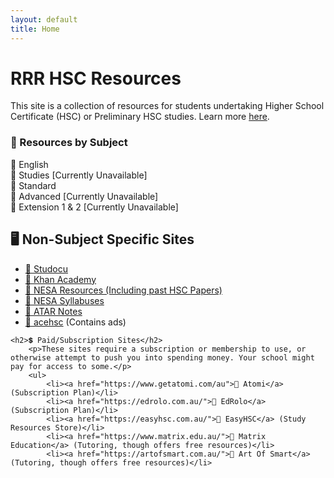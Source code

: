 ```yaml
---
layout: default
title: Home
---
```


# RRR HSC Resources</h1>
This site is a collection of resources for students undertaking Higher School Certificate (HSC) or Preliminary HSC studies. Learn more [here](https://lerttt.github.io/rrr.hsc/about).

### 📑 Resources by Subject
📁 English   
    📁 Studies [Currently Unavailable]   
    📁 Standard   
    📁 Advanced [Currently Unavailable]   
    📁 Extension 1 & 2 [Currently Unavailable]   


<h2>🖥 Non-Subject Specific Sites</h2>
    <ul>
    <li><a href="https://www.studocu.com/en-au/home">🔗 Studocu</a></li>
    <li><a href="https://www.khanacademy.org/">🔗 Khan Academy</a></li>
    <li><a href="https://educationstandards.nsw.edu.au/wps/portal/nesa/11-12/Understanding-the-curriculum/resources">🔗 NESA Resources (Including past HSC Papers)</a></li>
    <li><a href="https://educationstandards.nsw.edu.au/wps/portal/nesa/11-12/Understanding-the-curriculum/syllabuses-a-z">🔗 NESA Syllabuses</a></li>
    <li><a href="https://atarnotes.com/">🔗 ATAR Notes</a></li>
    <li><a href="https://www.acehsc.net/">🔗 acehsc</a> (Contains ads)</li>
    </ul>

    <h2>💲 Paid/Subscription Sites</h2>
        <p>These sites require a subscription or membership to use, or otherwise attempt to push you into spending money. Your school might pay for access to some.</p>
        <ul>
            <li><a href="https://www.getatomi.com/au">🔗 Atomi</a> (Subscription Plan)</li>
            <li><a href="https://edrolo.com.au/">🔗 EdRolo</a> (Subscription Plan)</li>
            <li><a href="https://easyhsc.com.au/">🔗 EasyHSC</a> (Study Resources Store)</li>
            <li><a href="https://www.matrix.edu.au/">🔗 Matrix Education</a> (Tutoring, though offers free resources)</li>
            <li><a href="https://artofsmart.com.au/">🔗 Art Of Smart</a> (Tutoring, though offers free resources)</li>

  


